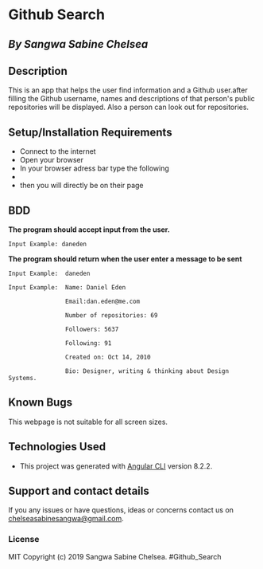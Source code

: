 # Github Search 

## *By Sangwa Sabine Chelsea*

## Description

This is an app that helps the user find information and a Github user.after filling the Github username, names and descriptions of that person's public repositories will be displayed. Also a person can look out  for repositories.

## Setup/Installation Requirements
* Connect to the internet
* Open your browser
* In your browser adress bar type the following
* 
* then you will directly be on their page


## BDD

**The program should accept input from the user.**

    Input Example: daneden

**The program should return when the user enter a message to be sent** 

    Input Example:  daneden

    Input Example:  Name: Daniel Eden

                    Email:dan.eden@me.com

                    Number of repositories: 69

                    Followers: 5637

                    Following: 91

                    Created on: Oct 14, 2010

                    Bio: Designer, writing & thinking about Design Systems.

## Known Bugs
This webpage is not suitable for all screen sizes.

## Technologies Used
* This project was generated with [Angular CLI](https://github.com/angular/angular-cli) version 8.2.2.
 
## Support and contact details
If you any issues or have questions, ideas or concerns contact us on chelseasabinesangwa@gmail.com.

### License
MIT Copyright (c) 2019 Sangwa Sabine Chelsea. #Github_Search 

